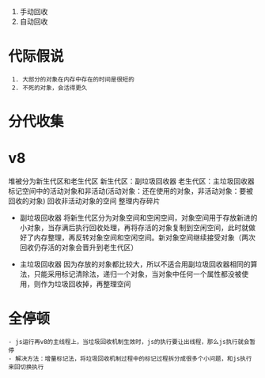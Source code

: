 1. 手动回收
2. 自动回收

# 代际假说
     1. 大部分的对象在内存中存在的时间是很短的
     2. 不死的对象，会活得更久

# 分代收集

# v8
  堆被分为新生代区和老生代区
  新生代区：副垃圾回收器        老生代区：主垃圾回收器
      标记空间中的活动对象和非活动(活动对象：还在使用的对象，非活动对象：要被回收的对象)
      回收非活动对象的空间
      整理内存碎片

  - 副垃圾回收器
        将新生代区分为对象空间和空闲空间，对象空间用于存放新进的小对象，当存满后执行回收处理，再将存活的对象复制到空闲空间，此时就做好了内存整理，再反转对象空间和空闲空间。新对象空间继续接受对象（两次回收仍存活的对象会晋升到老生代区）

  - 主垃圾回收器
        因为存放的对象都比较大，所以不适合用副垃圾回收器相同的算法，只能采用标记清除法，递归一个对象，当对象中任何一个属性都没被使用，则作为垃圾回收掉，再整理空间

# 全停顿
    - js运行再v8的主线程上，当垃圾回收机制生效时，js的执行要让出线程，那么js执行就会暂停
    - 解决方法：增量标记法，将垃圾回收机制过程中的标记过程拆分成很多个小问题，和js执行来回切换执行